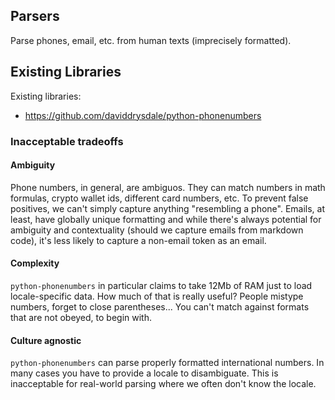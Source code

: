 ## Parsers

Parse phones, email, etc. from human texts (imprecisely formatted).

## Existing Libraries

Existing libraries: 
- https://github.com/daviddrysdale/python-phonenumbers

### Inacceptable tradeoffs

#### Ambiguity

Phone numbers, in general, are ambiguos. They can match numbers in math formulas,
crypto wallet ids, different card numbers, etc. To prevent false positives, we can't simply
capture anything "resembling a phone". Emails, at least, have globally unique formatting and while
there's always potential for ambiguity and contextuality (should we capture emails from markdown code),
it's less likely to capture a non-email token as an email.

#### Complexity

`python-phonenumbers` in particular claims to take 12Mb of RAM just to load locale-specific
data. How much of that is really useful? People mistype numbers, forget to
close parentheses... You can't match against formats that are not obeyed, to begin with.

#### Culture agnostic

`python-phonenumbers` can parse properly formatted international numbers. In many cases 
you have to provide a locale to disambiguate. This is inacceptable for real-world parsing 
where we often don't know the locale.
